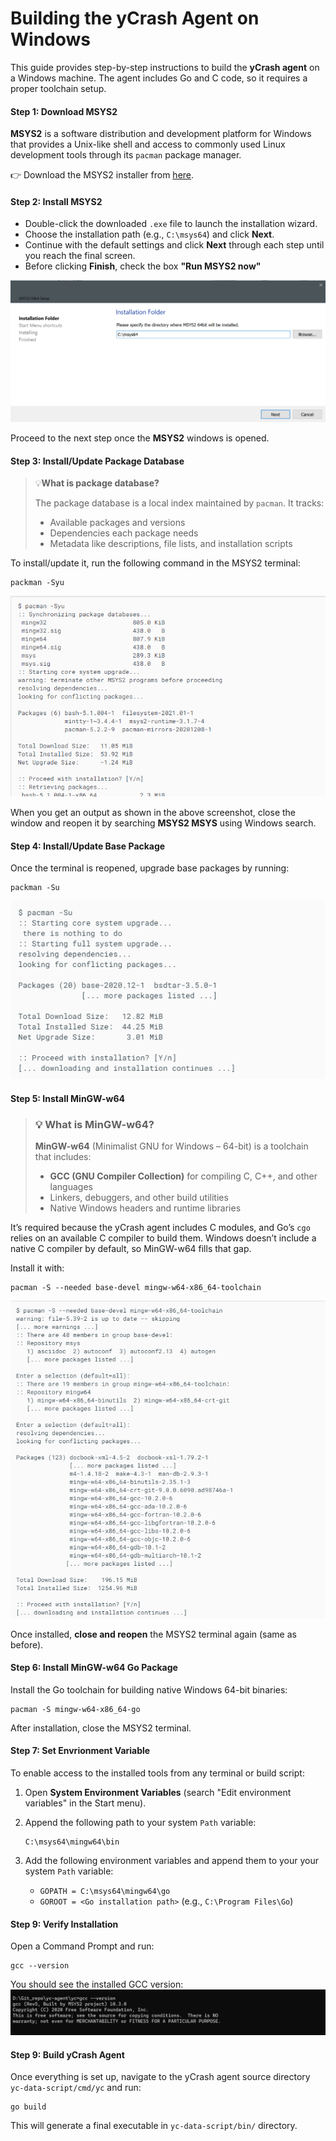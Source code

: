 ﻿# Building the yCrash Agent on Windows

This guide provides step-by-step instructions to build the **yCrash agent** on a Windows machine. The agent includes Go and C code, so it requires a proper toolchain setup.

#### Step 1: Download MSYS2

**MSYS2** is a software distribution and development platform for Windows that provides a Unix-like shell and access to commonly used Linux development tools through its `pacman` package manager.

👉 Download the MSYS2 installer from [here](https://github.com/msys2/msys2-installer/releases/download/2021-07-25/msys2-x86_64-20210725.exe).

#### Step 2: Install MSYS2
- Double-click the downloaded `.exe` file to launch the installation wizard.
- Choose the installation path (e.g., `C:\msys64`) and click **Next**.
- Continue with the default settings and click **Next** through each step until you reach the final screen.
- Before clicking **Finish**, check the box **"Run MSYS2 now"**

![img](/docs/images/installation-folder.png)

Proceed to the next step once the **MSYS2** windows is opened.
#### Step 3: Install/Update Package Database
>💡**What is package database?**
>
>The package database is a local index maintained by `pacman`. It tracks:
>-  Available packages and versions
>- Dependencies each package needs
>- Metadata like descriptions, file lists, and installation scripts

To install/update it, run the following command in the MSYS2 terminal:
```
packman -Syu
```
![img](/docs/images/update-db-package.png)

When you get an output as shown in the above screenshot, close the window and reopen it by searching **MSYS2 MSYS** using Windows search.

#### Step 4: Install/Update Base Package
Once the terminal is reopened, upgrade base packages by running:
```
packman -Su
```
 ![img](/docs/images/update-package.png)

#### Step 5: Install MinGW-w64

> ### 💡 **What is MinGW-w64?**
> 
> **MinGW-w64** (Minimalist GNU for Windows – 64-bit) is a toolchain that includes:
> -   **GCC (GNU Compiler Collection)** for compiling C, C++, and other languages
> - Linkers, debuggers, and other build utilities
> - Native Windows headers and runtime libraries

It’s required because the yCrash agent includes C modules, and Go’s `cgo` relies on an available C compiler to build them. Windows doesn’t include a native C compiler by default, so MinGW-w64 fills that gap.


Install it with:
```
pacman -S --needed base-devel mingw-w64-x86_64-toolchain
```
![img](/docs/images/compile.png)

Once installed, **close and reopen** the MSYS2 terminal again (same as before).

#### Step 6: Install MinGW-w64 Go Package

Install the Go toolchain for building native Windows 64-bit binaries:
```
pacman -S mingw-w64-x86_64-go
```
After installation, close the MSYS2 terminal.

#### Step 7: Set Envrionment Variable
To enable access to the installed tools from any terminal or build script:

1. Open **System Environment Variables** (search "Edit environment variables" in the Start menu).
2. Append the following path to your system `Path` variable:
	```
	C:\msys64\mingw64\bin
	```
3. Add the following environment variables and append them to your your system `Path` variable:

	- `GOPATH = C:\msys64\mingw64\go`
	- `GOROOT = <Go installation path>` (e.g., `C:\Program Files\Go`)

#### Step 9: Verify Installation

Open a Command Prompt and run:
```
gcc --version
```
You should see the installed GCC version:
![img](/docs/images/gcc-version.png)

#### Step 9: Build yCrash Agent
Once everything is set up, navigate to the yCrash agent source directory  `yc-data-script/cmd/yc` and run:
```
go build
```
This will generate a final executable in `yc-data-script/bin/` directory.

